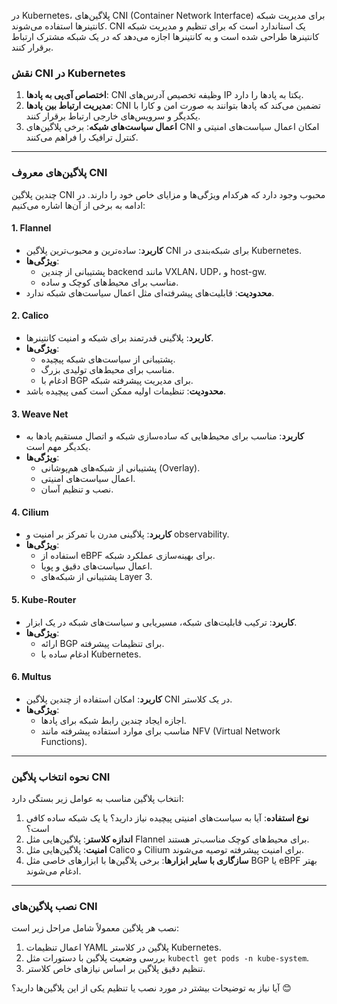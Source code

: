

در Kubernetes، پلاگین‌های CNI (Container Network Interface) برای مدیریت شبکه کانتینرها استفاده می‌شوند. CNI یک استاندارد است که برای تنظیم و مدیریت شبکه کانتینرها طراحی شده است و به کانتینرها اجازه می‌دهد که در یک شبکه مشترک ارتباط برقرار کنند.

### نقش CNI در Kubernetes
1. **اختصاص آی‌پی به پادها**: CNI وظیفه تخصیص آدرس‌های IP یکتا به پادها را دارد.
2. **مدیریت ارتباط بین پادها**: CNI تضمین می‌کند که پادها بتوانند به صورت امن و کارا با یکدیگر و سرویس‌های خارجی ارتباط برقرار کنند.
3. **اعمال سیاست‌های شبکه**: برخی پلاگین‌های CNI امکان اعمال سیاست‌های امنیتی و کنترل ترافیک را فراهم می‌کنند.

---

### پلاگین‌های معروف CNI
چندین پلاگین CNI محبوب وجود دارد که هرکدام ویژگی‌ها و مزایای خاص خود را دارند. در ادامه به برخی از آن‌ها اشاره می‌کنیم:

#### 1. **Flannel**
- **کاربرد**: ساده‌ترین و محبوب‌ترین پلاگین CNI برای شبکه‌بندی در Kubernetes.
- **ویژگی‌ها**:
  - پشتیبانی از چندین backend مانند VXLAN، UDP، و host-gw.
  - مناسب برای محیط‌های کوچک و ساده.
- **محدودیت**: قابلیت‌های پیشرفته‌ای مثل اعمال سیاست‌های شبکه ندارد.

#### 2. **Calico**
- **کاربرد**: پلاگینی قدرتمند برای شبکه و امنیت کانتینرها.
- **ویژگی‌ها**:
  - پشتیبانی از سیاست‌های شبکه پیچیده.
  - مناسب برای محیط‌های تولیدی بزرگ.
  - ادغام با BGP برای مدیریت پیشرفته شبکه.
- **محدودیت**: تنظیمات اولیه ممکن است کمی پیچیده باشد.

#### 3. **Weave Net**
- **کاربرد**: مناسب برای محیط‌هایی که ساده‌سازی شبکه و اتصال مستقیم پادها به یکدیگر مهم است.
- **ویژگی‌ها**:
  - پشتیبانی از شبکه‌های هم‌پوشانی (Overlay).
  - اعمال سیاست‌های امنیتی.
  - نصب و تنظیم آسان.
  
#### 4. **Cilium**
- **کاربرد**: پلاگینی مدرن با تمرکز بر امنیت و observability.
- **ویژگی‌ها**:
  - استفاده از eBPF برای بهینه‌سازی عملکرد شبکه.
  - اعمال سیاست‌های دقیق و پویا.
  - پشتیبانی از شبکه‌های Layer 3.
  
#### 5. **Kube-Router**
- **کاربرد**: ترکیب قابلیت‌های شبکه، مسیریابی و سیاست‌های شبکه در یک ابزار.
- **ویژگی‌ها**:
  - ارائه BGP برای تنظیمات پیشرفته.
  - ادغام ساده با Kubernetes.

#### 6. **Multus**
- **کاربرد**: امکان استفاده از چندین پلاگین CNI در یک کلاستر.
- **ویژگی‌ها**:
  - اجازه ایجاد چندین رابط شبکه برای پادها.
  - مناسب برای موارد استفاده پیشرفته مانند NFV (Virtual Network Functions).

---

### نحوه انتخاب پلاگین CNI
انتخاب پلاگین مناسب به عوامل زیر بستگی دارد:
1. **نوع استفاده**: آیا به سیاست‌های امنیتی پیچیده نیاز دارید؟ یا یک شبکه ساده کافی است؟
2. **اندازه کلاستر**: پلاگین‌هایی مثل Flannel برای محیط‌های کوچک مناسب‌تر هستند.
3. **امنیت**: پلاگین‌هایی مثل Calico و Cilium برای امنیت پیشرفته توصیه می‌شوند.
4. **سازگاری با سایر ابزارها**: برخی پلاگین‌ها با ابزارهای خاصی مثل BGP یا eBPF بهتر ادغام می‌شوند.

---

### نصب پلاگین‌های CNI
نصب هر پلاگین معمولاً شامل مراحل زیر است:
1. اعمال تنظیمات YAML پلاگین در کلاستر Kubernetes.
2. بررسی وضعیت پلاگین با دستورات مثل `kubectl get pods -n kube-system`.
3. تنظیم دقیق پلاگین بر اساس نیازهای خاص کلاستر.

آیا نیاز به توضیحات بیشتر در مورد نصب یا تنظیم یکی از این پلاگین‌ها دارید؟ 😊
